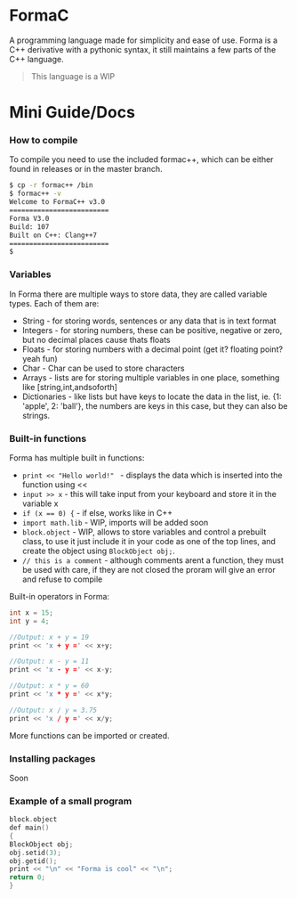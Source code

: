 # FormaC

A programming language made for simplicity and ease of use. Forma is a C++ derivative with a pythonic syntax, it still maintains a few parts of the C++ language.

> This language is a WIP

# Mini Guide/Docs
### How to compile
To compile you need to use the included formac++, which can be either found in releases or in the master branch.
```sh
$ cp -r formac++ /bin
$ formac++ -v
Welcome to FormaC++ v3.0
=========================
Forma V3.0
Build: 107
Built on C++: Clang++7
=========================
$
```
### Variables
In Forma there are multiple ways to store data, they are called variable types. Each of them are:
  - String - for storing words, sentences or any data that is in text format
  - Integers - for storing numbers, these can be positive, negative or zero, but no decimal places cause thats floats
  - Floats - for storing numbers with a decimal point (get it? floating point? yeah fun)
  - Char - Char can be used to store characters
  - Arrays - lists are for storing multiple variables in one place, something like [string,int,andsoforth]
  - Dictionaries - like lists but have keys to locate the data in the list, ie. {1: 'apple', 2: 'ball'}, the numbers are keys in this case, but they can also be strings.

### Built-in functions

Forma has multiple built in functions:

* `print << "Hello world!" ` - displays the data which is inserted into the function using <<
* `input >> x` - this will take input from your keyboard and store it in the variable x 
* `if (x == 0) {` - if else, works like in C++
* `import math.lib` - WIP, imports will be added soon
* `block.object` - WIP, allows to store variables and control a prebuilt class, to use it just include it in your code as one of the top lines, and create the object using `BlockObject obj;`.
* `// this is a comment` - although comments arent a function, they must be used with care, if they are not closed the proram will give an error and refuse to compile

Built-in operators in Forma:
```c++
int x = 15;
int y = 4;

//Output: x + y = 19
print << 'x + y =' << x+y;

//Output: x - y = 11
print << 'x - y =' << x-y;

//Output: x * y = 60
print << 'x * y =' << x*y;

//Output: x / y = 3.75
print << 'x / y =' << x/y;
```

More functions can be imported or created.

### Installing packages

Soon

### Example of a small program
```c++
block.object
def main()
{
BlockObject obj;
obj.setid(3);
obj.getid();
print << "\n" << "Forma is cool" << "\n";
return 0;
}
```


